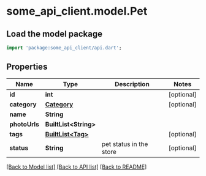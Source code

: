 # some_api_client.model.Pet

## Load the model package
```dart
import 'package:some_api_client/api.dart';
```

## Properties
Name | Type | Description | Notes
------------ | ------------- | ------------- | -------------
**id** | **int** |  | [optional] 
**category** | [**Category**](Category.md) |  | [optional] 
**name** | **String** |  | 
**photoUrls** | **BuiltList&lt;String&gt;** |  | 
**tags** | [**BuiltList&lt;Tag&gt;**](Tag.md) |  | [optional] 
**status** | **String** | pet status in the store | [optional] 

[[Back to Model list]](../README.md#documentation-for-models) [[Back to API list]](../README.md#documentation-for-api-endpoints) [[Back to README]](../README.md)


